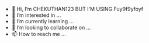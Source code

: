 - 👋 Hi, I’m CHEKUTHAN123  BUT I'M USING Fuy9f9yfoyf
- 👀 I’m interested in ...
- 🌱 I’m currently learning ...
- 💞️ I’m looking to collaborate on ...
- 📫 How to reach me ...

<!---
Fuy9f9yfoyf/Fuy9f9yfoyf is a ✨ special ✨ repository because its `README.md` (this file) appears on your GitHub profile.
You can click the Preview link to take a look at your changes.
--->
